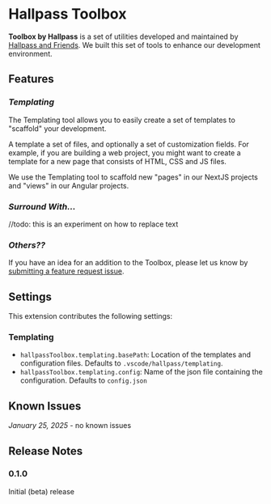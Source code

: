 # Hallpass Toolbox

**Toolbox by Hallpass** is a set of utilities developed and maintained by [Hallpass and Friends](https://academy.hallpassandfriends.com).  We built this set of tools to enhance our development environment.



## Features

### *Templating*

The Templating tool allows you to easily create a set of templates to "scaffold" your development.

A template a set of files, and optionally a set of customization fields. For example, 
if you are building a web project, you might want to create a template for a new page that consists of HTML, CSS and JS files.

We use the Templating tool to scaffold new "pages" in our NextJS projects and "views" in our Angular projects. 

### *Surround With...*

//todo: this is an experiment on how to replace text

### *Others??*

If you have an idea for an addition to the Toolbox, please let us know by [submitting a feature request issue](https://github.com/hallpass-and-friends/hallpass-toolbox-vscode-extension/issues).


## Settings

This extension contributes the following settings:

### **Templating**

* `hallpassToolbox.templating.basePath`: Location of the templates and configuration files. Defaults to `.vscode/hallpass/templating`.
* `hallpassToolbox.templating.config`: Name of the json file containing the configuration. Defaults to `config.json`

## Known Issues

*January 25, 2025* - no known issues



## Release Notes

### 0.1.0

Initial (beta) release


